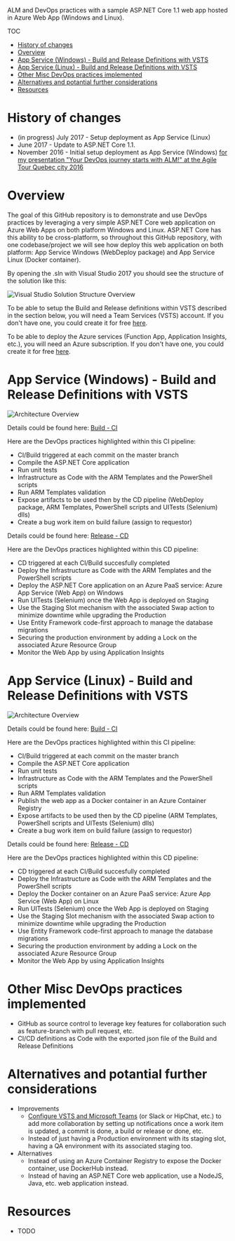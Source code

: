 ALM and DevOps practices with a sample ASP.NET Core 1.1 web app hosted in Azure Web App (Windows and Linux).

TOC

- [History of changes](#history-of-changes)
- [Overview](#overview)
- [App Service (Windows) - Build and Release Definitions with VSTS](#build-definition-with-vsts)
- [App Service (Linux) - Build and Release Definitions with VSTS](#release-definition-with-vsts)
- [Other Misc DevOps practices implemented](#other-misc-devops-practices-implemented)
- [Alternatives and potantial further considerations](#alternatives-and-potantial-further-considerations)
- [Resources](#resources)

# History of changes

- (in progress) July 2017 - Setup deployment as App Service (Linux)
- June 2017 - Update to ASP.NET Core 1.1.
- November 2016 - Initial setup deployment as App Service (Windows) [for my presentation "Your DevOps journey starts with ALM!" at the Agile Tour Quebec city 2016](http://aka.ms/mabenoit-atq2016)

# Overview

The goal of this GitHub repository is to demonstrate and use DevOps practices by leveraging a very simple ASP.NET Core web application on Azure Web Apps on both platform Windows and Linux. ASP.NET Core has this ability to be cross-platform, so throughout this GitHub repository, with one codebase/project we will see how deploy this web application on both platform: App Service Windows (WebDeploy package) and App Service Linux (Docker container).

By opening the .sln with Visual Studio 2017 you should see the structure of the solution like this:

![Visual Studio Solution Structure Overview](/docs/imgs/Visual-Studio-Solution-Structure-Overview.PNG)

To be able to setup the Build and Release definitions within VSTS described in the section below, you will need a Team Services (VSTS) account. If you don't have one, you could create it for free [here](https://www.visualstudio.com/team-services/).

To be able to deploy  the Azure services (Function App, Application Insights, etc.), you will need an Azure subscription. If you don't have one, you could create it for free [here](https://azure.microsoft.com/fr-ca/free/).

# App Service (Windows) - Build and Release Definitions with VSTS

![Architecture Overview](/docs/imgs/Process-Overview-Windows.PNG)

Details could be found here: [Build - CI](/docs/AspDotNetCore-AppServiceWindows-CI.md)

Here are the DevOps practices highlighted within this CI pipeline:
- CI/Build triggered at each commit on the master branch
- Compile the ASP.NET Core application
- Run unit tests
- Infrastructure as Code with the ARM Templates and the PowerShell scripts
- Run ARM Templates validation
- Expose artifacts to be used then by the CD pipeline (WebDeploy package, ARM Templates, PowerShell scripts and UITests (Selenium) dlls)
- Create a bug work item on build failure (assign to requestor)

Details could be found here: [Release - CD](/docs/AspDotNetCore-AppServiceWindows-CD.md)

Here are the DevOps practices highlighted within this CD pipeline:
- CD triggered at each CI/Build succesfully completed
- Deploy the Infrastructure as Code with the ARM Templates and the PowerShell scripts
- Deploy the ASP.NET Core application on an Azure PaaS service: Azure App Service (Web App) on Windows
- Run UITests (Selenium) once the Web App is deployed on Staging
- Use the Staging Slot mechanism with the associated Swap action to minimize downtime while upgrading the Production
- Use Entity Framework code-first approach to manage the database migrations
- Securing the production environment by adding a Lock on the associated Azure Resource Group
- Monitor the Web App by using Application Insights

# App Service (Linux) - Build and Release Definitions with VSTS

![Architecture Overview](/docs/imgs/Process-Overview-Linux.PNG)

Details could be found here: [Build - CI](/docs/AspDotNetCore-AppServiceLinux-CI.md)

Here are the DevOps practices highlighted within this CI pipeline:
- CI/Build triggered at each commit on the master branch
- Compile the ASP.NET Core application
- Run unit tests
- Infrastructure as Code with the ARM Templates and the PowerShell scripts
- Run ARM Templates validation
- Publish the web app as a Docker container in an Azure Container Registry
- Expose artifacts to be used then by the CD pipeline (ARM Templates, PowerShell scripts and UITests (Selenium) dlls)
- Create a bug work item on build failure (assign to requestor)

Details could be found here: [Release - CD](/docs/AspDotNetCore-AppServiceLinux-CD.md)

Here are the DevOps practices highlighted within this CD pipeline:
- CD triggered at each CI/Build succesfully completed
- Deploy the Infrastructure as Code with the ARM Templates and the PowerShell scripts
- Deploy the Docker container on an Azure PaaS service: Azure App Service (Web App) on Linux
- Run UITests (Selenium) once the Web App is deployed on Staging
- Use the Staging Slot mechanism with the associated Swap action to minimize downtime while upgrading the Production
- Use Entity Framework code-first approach to manage the database migrations
- Securing the production environment by adding a Lock on the associated Azure Resource Group
- Monitor the Web App by using Application Insights

# Other Misc DevOps practices implemented

- GitHub as source control to leverage key features for collaboration such as feature-branch with pull request, etc.
- CI/CD definitions as Code with the exported json file of the Build and Release Definitions

# Alternatives and potantial further considerations

- Improvements
    - [Configure VSTS and Microsoft Teams](https://almvm.azurewebsites.net/labs/vsts/teams/) (or Slack or HipChat, etc.) to add more collaboration by setting up notifications once a work item is updated, a commit is done, a build or release or done, etc.
    - Instead of just having a Production environment with its staging slot, having a QA environment with its associated staging too.
- Alternatives
    - Instead of using an Azure Container Registry to expose the Docker container, use DockerHub instead.
    - Instead of having an ASP.NET Core web application, use a NodeJS, Java, etc. web application instead.

# Resources

- TODO